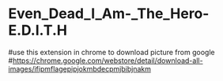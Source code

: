 # Even_Dead_I_Am-_The_Hero-E.D.I.T.H

#use this extension in chrome to download picture from google
#https://chrome.google.com/webstore/detail/download-all-images/ifipmflagepipjokmbdecpmjbibjnakm
